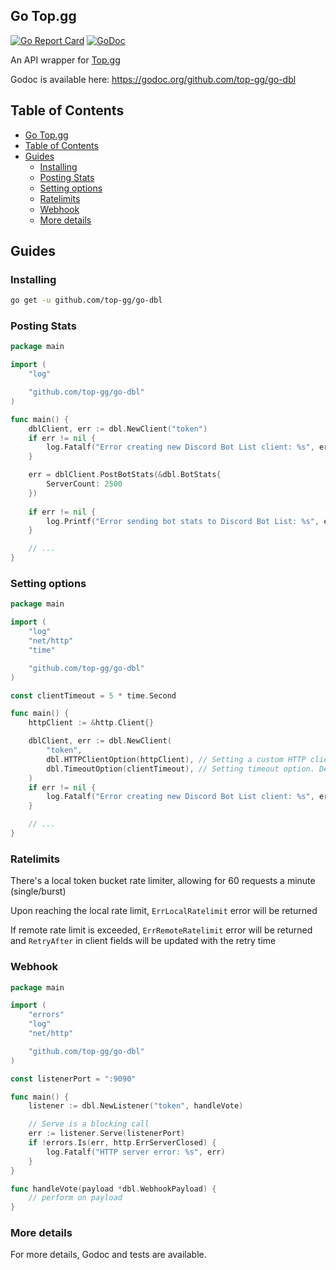 ## Go Top.gg

[![Go Report Card](https://goreportcard.com/badge/github.com/top-gg/go-dbl)](https://goreportcard.com/report/github.com/top-gg/go-dbl)
[![GoDoc](https://godoc.org/github.com/top-gg/go-dbl?status.svg)](https://godoc.org/github.com/top-gg/go-dbl)

An API wrapper for [Top.gg](https://top.gg/)

Godoc is available here: https://godoc.org/github.com/top-gg/go-dbl

<!-- START doctoc generated TOC please keep comment here to allow auto update -->
<!-- DON'T EDIT THIS SECTION, INSTEAD RE-RUN doctoc TO UPDATE -->
## Table of Contents

- [Go Top.gg](#go-topgg)
- [Table of Contents](#table-of-contents)
- [Guides](#guides)
	- [Installing](#installing)
	- [Posting Stats](#posting-stats)
	- [Setting options](#setting-options)
	- [Ratelimits](#ratelimits)
	- [Webhook](#webhook)
	- [More details](#more-details)

<!-- END doctoc generated TOC please keep comment here to allow auto update -->

## Guides

### Installing

```bash
go get -u github.com/top-gg/go-dbl
```

### Posting Stats

```go
package main

import (
	"log"

	"github.com/top-gg/go-dbl"
)

func main() {
	dblClient, err := dbl.NewClient("token")
	if err != nil {
		log.Fatalf("Error creating new Discord Bot List client: %s", err)
	}

	err = dblClient.PostBotStats(&dbl.BotStats{
		ServerCount: 2500
	})
  
	if err != nil {
		log.Printf("Error sending bot stats to Discord Bot List: %s", err)
	}

	// ...
}
```

### Setting options

```go
package main

import (
	"log"
	"net/http"
	"time"

	"github.com/top-gg/go-dbl"
)

const clientTimeout = 5 * time.Second

func main() {
	httpClient := &http.Client{}

	dblClient, err := dbl.NewClient(
		"token",
		dbl.HTTPClientOption(httpClient), // Setting a custom HTTP client. Default is *http.Client with default timeout.
		dbl.TimeoutOption(clientTimeout), // Setting timeout option. Default is 3 seconds
	)
	if err != nil {
		log.Fatalf("Error creating new Discord Bot List client: %s", err)
	}

	// ...
}
```

### Ratelimits

There's a local token bucket rate limiter, allowing for 60 requests a minute (single/burst)

Upon reaching the local rate limit, `ErrLocalRatelimit` error will be returned

If remote rate limit is exceeded, `ErrRemoteRatelimit` error will be returned and `RetryAfter` in client fields will be updated with the retry time

### Webhook

```go
package main

import (
	"errors"
	"log"
	"net/http"

	"github.com/top-gg/go-dbl"
)

const listenerPort = ":9090"

func main() {
	listener := dbl.NewListener("token", handleVote)

	// Serve is a blocking call
	err := listener.Serve(listenerPort)
	if !errors.Is(err, http.ErrServerClosed) {
		log.Fatalf("HTTP server error: %s", err)
	}
}

func handleVote(payload *dbl.WebhookPayload) {
	// perform on payload
}
```

### More details

For more details, Godoc and tests are available.